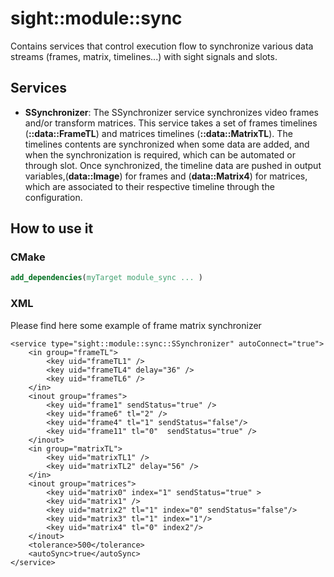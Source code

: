 # sight::module::sync

Contains services that control execution flow to synchronize various data streams (frames, matrix, timelines...) with sight signals and slots.

## Services

* **SSynchronizer**: The SSynchronizer service synchronizes video frames and/or transform matrices.
 This service takes a set of frames timelines (**::data::FrameTL**) and matrices timelines (**::data::MatrixTL**).
 The timelines contents are synchronized when some data are added, and when the synchronization is required, 
 which can be automated or through slot.
 Once synchronized, the timeline data are pushed in output variables,(**data::Image**) for frames and (**data::Matrix4**) for matrices,
  which are associated to their respective timeline through the configuration.

## How to use it

### CMake

```cmake
add_dependencies(myTarget module_sync ... )
```

### XML

Please find here some example of frame matrix synchronizer
```
<service type="sight::module::sync::SSynchronizer" autoConnect="true">
    <in group="frameTL">
        <key uid="frameTL1" />
        <key uid="frameTL4" delay="36" />
        <key uid="frameTL6" />
    </in>
    <inout group="frames">
        <key uid="frame1" sendStatus="true" />
        <key uid="frame6" tl="2" />
        <key uid="frame4" tl="1" sendStatus="false"/>
        <key uid="frame11" tl="0"  sendStatus="true" />
    </inout>
    <in group="matrixTL">
        <key uid="matrixTL1" />
        <key uid="matrixTL2" delay="56" />
    </in>
    <inout group="matrices">
        <key uid="matrix0" index="1" sendStatus="true" >
        <key uid="matrix1" />
        <key uid="matrix2" tl="1" index="0" sendStatus="false"/>
        <key uid="matrix3" tl="1" index="1"/>
        <key uid="matrix4" tl="0" index2"/>
    </inout>
    <tolerance>500</tolerance>
    <autoSync>true</autoSync>
</service>
```
